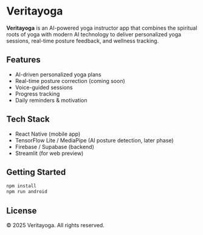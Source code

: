 
# Veritayoga

**Veritayoga** is an AI-powered yoga instructor app that combines the spiritual roots of yoga with modern AI technology to deliver personalized yoga sessions, real-time posture feedback, and wellness tracking.

## Features

- AI-driven personalized yoga plans
- Real-time posture correction (coming soon)
- Voice-guided sessions
- Progress tracking
- Daily reminders & motivation

## Tech Stack

- React Native (mobile app)
- TensorFlow Lite / MediaPipe (AI posture detection, later phase)
- Firebase / Supabase (backend)
- Streamlit (for web preview)

## Getting Started

```bash
npm install
npm run android
```

## License

© 2025 Veritayoga. All rights reserved.
